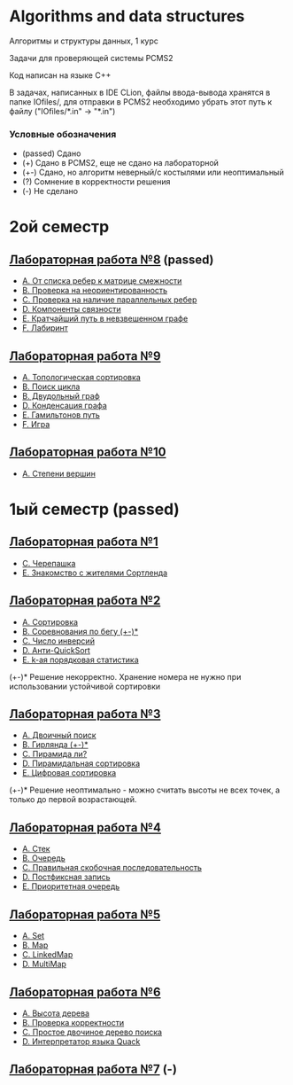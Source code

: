 # Algorithms and data structures
Алгоритмы и структуры данных, 1 курс

Задачи для проверяющей системы PCMS2

Код написан на языке C++

В задачах, написанных в IDE CLion, файлы ввода-вывода хранятся в папке IOfiles/,
для отправки в PCMS2 необходимо убрать этот путь к файлу ("IOfiles/\*.in" -> "\*.in")

### Условные обозначения

* (passed) Сдано
* (+) Сдано в PCMS2, еще не сдано на лабораторной
* (+-) Сдано, но алгоритм неверный/с костылями или неоптимальный
* (?) Сомнение в корректности решения
* (-) Не сделано

# 2ой семестр

## [Лабораторная работа №8](./Sem2/Lab8/problems8.pdf) (passed)

* [A. От списка ребер к матрице смежности](./Sem2/Lab8/A.cpp)
* [B. Проверка на неориентированность](./Sem2/Lab8/B.cpp)
* [C. Проверка на наличие параллельных ребер](./Sem2/Lab8/C.cpp)
* [D. Компоненты связности](./Sem2/Lab8/D.cpp)
* [E. Кратчайший путь в невзвешенном графе](./Sem2/Lab8/E.cpp)
* [F. Лабиринт](./Sem2/Lab8/F.cpp)

## [Лабораторная работа №9](./Sem2/Lab9/problems9.pdf)

* [A. Топологическая сортировка](./Sem2/Lab9/A.cpp)
* [B. Поиск цикла](./Sem2/Lab9/B.cpp)
* [B. Двудольный граф](./Sem2/Lab9/C.cpp)
* [D. Конденсация графа](./Sem2/Lab9/D.cpp)
* [E. Гамильтонов путь](./Sem2/Lab9/E.cpp)
* [F. Игра](./Sem2/Lab9/F.cpp)

## [Лабораторная работа №10](./Sem2/Lab10/problems10.pdf)

* [A. Степени вершин](./Sem2/Lab10/A.cpp)

# 1ый семестр (passed)

## [Лабораторная работа №1](./Sem1/Lab1/problems1.pdf)

* [C. Черепашка](./Sem1/Lab1/C.cpp)
* [E. Знакомство с жителями Сортленда](./Sem1/Lab1/E.cpp)

## [Лабораторная работа №2](./Sem1/Lab2/problems2.pdf)

* [A. Сортировка](./Sem1/Lab2/A.cpp)
* [B. Соревнования по бегу (+-)*](./Sem1/Lab2/B.cpp)
* [C. Число инверсий](./Sem1/Lab2/C.cpp)
* [D. Анти-QuickSort](./Sem1/Lab2/D.cpp)
* [E. k-ая порядковая статистика](./Sem1/Lab2/E.cpp)

(+-)* Решение некорректно. Хранение номера не нужно при использовании устойчивой сортировки

## [Лабораторная работа №3](./Sem1/Lab3/problems3.pdf)

* [A. Двоичный поиск](./Sem1/Lab3/A.cpp)
* [B. Гирлянда (+-)*](./Sem1/Lab3/B.cpp)
* [C. Пирамида ли?](./Sem1/Lab3/C.cpp)
* [D. Пирамидальная сортировка](./Sem1/Lab3/D.cpp)
* [E. Цифровая сортировка](./Lab3/Sem1/E.cpp)

(+-)* Решение неоптимально - можно считать высоты не всех точек, а только до первой возрастающей.

## [Лабораторная работа №4](./Sem1/Lab4/problems4.pdf)

* [A. Стек](./Sem1/Lab4/A.cpp)
* [B. Очередь](./Sem1/Lab4/B.cpp)
* [C. Правильная скобочная последовательность](./Sem1/Lab4/C.cpp)
* [D. Постфиксная запись](./Sem1/Lab4/D.cpp)
* [E. Приоритетная очередь](./Sem1/Lab4/E.cpp)

## [Лабораторная работа №5](./Sem1/Lab5/problems5.pdf)

* [A. Set](./Sem1/Lab5/A.cpp)
* [B. Map](./Sem1/Lab5/B.cpp)
* [C. LinkedMap](./Sem1/Lab5/C.cpp)
* [D. MultiMap](./Sem1/Lab5/D.cpp)

## [Лабораторная работа №6](./Sem1/Lab6/problems6.pdf)

* [A. Высота дерева](./Sem1/Lab6/A.cpp)
* [B. Проверка корректности](./Sem1/Lab6/B.cpp)
* [C. Простое двочиное дерево поиска](./Sem1/Lab6/C.cpp)
* [D. Интерпретатор языка Quack](./Sem1/Lab6/D.cpp)

## [Лабораторная работа №7](./Sem1/Lab7/problems7.pdf) (-)
